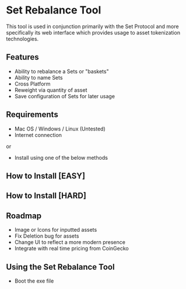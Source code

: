 # Set Rebalance Tool

This tool is used in conjunction primarily with the Set Protocol and more specifically its web interface which provides usage to asset tokenization technologies.


## Features
* Ability to rebalance a Sets or "baskets"
* Ability to name Sets
* Cross Platform
* Reweight via quantity of asset
* Save configuration of Sets for later usage

## Requirements
* Mac OS / Windows / Linux (Untested)
* Internet connection

or

* Install using one of the below methods

##  How to Install [EASY]



##  How to Install [HARD]



## Roadmap
* Image or Icons for inputted assets
* Fix Deletion bug for assets
* Change UI to reflect a more modern presence
* Integrate with real time pricing from CoinGecko

## Using the Set Rebalance Tool

* Boot the exe file

